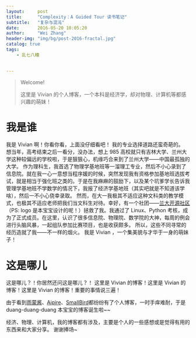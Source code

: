 ```yaml
---
layout:     post
title:      "Complexity：A Guided Tour 读书笔记"
subtitle:   "复杂与混沌"
date:       2016-05-20 10:05:20
author:     "Wei Zhang"
header-img: "img/bg/post-2016-fractal.jpg"
catalog: true
tags:
    - 乱七八糟
   

---
```


>Welcome!
>
>这里是 Vivian 的个人博客，一个本科是经济学，却对物理、计算机等都感兴趣的萌妹！


# 我是谁

我是 Vivian 啊！你看你看，上面没仔细看吧！
我的专业选择道路还蛮奇葩的。
想当年，高考结束之后一看分，没办法，想上 985 高校就只有吉林大学、兰州大学这种较偏远的学校啦，于是狠狠心，机缘巧合来到了兰州大学——中国最孤独的大学。
作为理科生，我首选了物理学基地班等一溜理工专业，然后不小心录到了信息院。就在我一心一意想当程序媛的时候，突然发现我有资格参加基地班选拔考试，就是相当于强化班之类的。于是在我麻麻的鼓励下，以及某个坑爹学长告诉我管理学基地班不学数学的情况下，我报了经济学基地班（其实吧就是不知道该学啥），然后一不小心侥幸录取。
然而，在大一我极其不适应这种文科类的教学模式，也极其不适应老师把我们当文科生对待。幸好，有一个社团——[兰大开源社区](http://oss.lzu.edu.cn)（PS: logo 是本宝宝设计的呢！）拯救了我。我通过了 Linux、Python 考核，成为了正式成员。在这里，认识了很多信息院、物理院、数学院的大神，每周的例会进行头脑风暴，一起组队参加比赛项目，也是收获颇多。
所以，这些不同寻常的经历造就了我——不一样的烟火。
我是 Vivian ，一个集美貌与才华于一身的萌妹子！



# 这是哪儿

这是哪儿？！你居然还问这是哪儿？！
这里是 Vivian 的博客！这里是 Vivian 的博客！这里是 Vivian 的博客！重要的事情说三遍！

由于看到[雨蒙酱](http://blog.yumengxu.com)、[Aipire](http://pjw.io)、[SmallBird](http://smallbird.net)都纷纷有了个人博客，一时手痒难耐，于是 duang-duang-duang 本宝宝的博客诞生啦~~

经济、物理、计算机，我的博客都有涉及，主要是个人的一些感想或是觉得有用的东西来和大家分享。
谢谢捧场~
